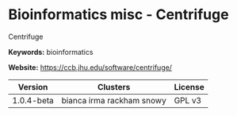# Bioinformatics misc - Centrifuge

Centrifuge

**Keywords:** bioinformatics

**Website:** <https://ccb.jhu.edu/software/centrifuge/>

| Version | Clusters | License |
| ------- | -------- | ------- |
| 1.0.4-beta | bianca irma rackham snowy | GPL v3 |
